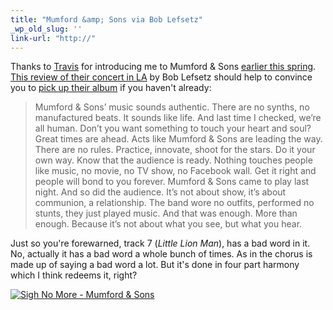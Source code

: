 ```yaml
---
title: "Mumford &amp; Sons via Bob Lefsetz"
_wp_old_slug: ''
link-url: "http://"
---
```

<p>Thanks to <a href="http://travisldyck.blogspot.com/">Travis</a> for introducing me to Mumford & Sons <a href="https://chrisenns.com/2010/05/31/timshel/">earlier this spring</a>.  <a href="http://lefsetz.com/wordpress/index.php/archives/2010/10/19/mumford-sons-at-the-palladium/">This review of their concert in LA</a> by Bob Lefsetz should help to convince you to <a href="http://click.linksynergy.com/fs-bin/stat?id=6PFrOqNV4B8&offerid=146261&type=3&subid=0&tmpid=1826&RD_PARM1=http%253A%252F%252Fitunes.apple.com%252Fca%252Falbum%252Fsigh-no-more%252Fid354072886%253Fuo%253D4%2526partnerId%253D30" target="itunes_store">pick up their album</a> if you haven't already:</p>
<blockquote><p>Mumford & Sons’ music sounds authentic.  There are no synths, no manufactured beats.  It sounds like life.  And last time I checked, we’re all human.  Don’t you want something to touch your heart and soul?  Great times are ahead.  Acts like Mumford & Sons are leading the way. There are no rules.  Practice, innovate, shoot for the stars. Do it your own way.  Know that the audience is ready.  Nothing touches people like music, no movie, no TV show, no Facebook wall.  Get it right and people will bond to you forever.  Mumford & Sons came to play last night. And so did the audience.  It’s not about show, it’s about communion, a relationship.  The band wore no outfits, performed no stunts, they just played music.  And that was enough.  More than enough.  Because it’s not about what you see, but what you hear.</p></blockquote>
<p>Just so you're forewarned, track 7 (<em>Little Lion Man</em>), has a bad word in it.  No, actually it has a bad word a whole bunch of times.  As in the chorus is made up of saying a bad word a lot.  But it's done in four part harmony which I think redeems it, right?</p>
<p><a href="http://click.linksynergy.com/fs-bin/stat?id=6PFrOqNV4B8&offerid=146261&type=3&subid=0&tmpid=1826&RD_PARM1=http%253A%252F%252Fitunes.apple.com%252Fca%252Falbum%252Fsigh-no-more%252Fid354072886%253Fuo%253D4%2526partnerId%253D30" target="itunes_store"><img src="http://ax.phobos.apple.com.edgesuite.net/images/web/linkmaker/badge_itunes-lrg.gif" alt="Sigh No More - Mumford & Sons" style="border: 0;"/></a></p>
